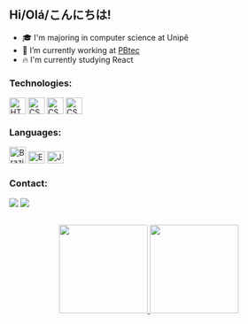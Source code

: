 ## Hi/Olá/こんにちは!

  - 🎓 I'm majoring in computer science at Unipê
  - 💼 I’m currently working at [PBtec](https://github.com/pbtec)
  - 🔥 I'm currently studying React

<div style="display: inline_block;">
  <h3>Technologies:</h3>
  <img align="center" alt="HTML" title="HTML5" height="30" width="30" src="https://cdn.jsdelivr.net/gh/devicons/devicon/icons/html5/html5-original.svg" />
  <img align="center" alt="CSS" title="CSS3" height="30" width="30" src="https://cdn.jsdelivr.net/gh/devicons/devicon/icons/css3/css3-original.svg" />
  <img align="center" alt="CSS" title="CSS3" height="30" width="30" src="https://cdn.jsdelivr.net/gh/devicons/devicon/icons/javascript/javascript-original.svg" />
  <img align="center" alt="CSS" title="CSS3" height="30" width="30" src="https://cdn.jsdelivr.net/gh/devicons/devicon/icons/react/react-original.svg" />
</div>  

</div>
  <div>
    <h3>Languages:</h3>
    <img src="https://flagcdn.com/br.svg" width="30" alt="Brazilian Portuguese" title="Portuguese">
    <img src="https://flagcdn.com/gb.svg" width="30" height="22" alt="English" title="English">
    <img src="https://flagcdn.com/jp.svg" width="30" height="22" alt="Japanese" title="Japanese">
  </div>
  
<div>
  <h3>Contact:</h3>
  <a href = "mailto:lucasaraujo1964@gmail.com"><img src="https://img.shields.io/badge/-Gmail-%23333?style=for-the-badge&logo=gmail&logoColor=white" target="_blank"></a>
  <a href="https://www.linkedin.com/in/lucas-araujo-51609b21a" target="_blank"><img src="https://img.shields.io/badge/-LinkedIn-%230077B5?style=for-the-badge&logo=linkedin&logoColor=white" target="_blank"></a> 
</div>

##

<div align="center">
  <a href="https://github.com/xhteluk4s">
  <img height="160em" src="https://github-readme-stats.vercel.app/api?username=luska-a&show_icons=true&theme=omni&include_all_commits=true&count_private=true&locale=pt-br"/>
  <img height="160em" src="https://github-readme-stats.vercel.app/api/top-langs/?username=luska-a&layout=compact&langs_count=7&theme=omni&locale=pt-br"/>
</div>
  
